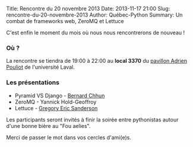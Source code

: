 Title: Rencontre du 20 novembre 2013
Date: 2013-11-17 21:00
Slug: rencontre-du-20-novembre-2013
Author: Québec-Python
Summary: Un combat de frameworks web, ZeroMQ et Lettuce

C'est enfin le moment du mois où nous nous rencontrerons de nouveau !

### Où ?

La rencontre se tiendra de 19:00 à 22:00 au **local 3370** du [pavillon Adrien Pouliot](https://maps.google.ca/maps?ie=UTF-8&q=Pavillon+Adrien-Pouliot,+Universit%C3%A9+Laval&fb=1&gl=ca&hq=universit%C3%A9+laval+adrien-pouliot&hnear=0x4cb8968a05db8893:0x8fc52d63f0e83a03,Qu%C3%A9bec,+QC&cid=0,0,14577366830005441513&ei=w7NYUuDlFNKq4AOm-oGoDw&ved=0CIwBEPwSMAo) de l'université Laval.

### Les présentations

<ul class="disc">
    <li>
        Pyramid VS Django - <a href="https://twitter.com/bechhun" >Bernard Chhun</a>
    </li>
    <li>
        ZeroMQ - Yannick Hold-Geoffroy
    </li>
    <li>
        Lettuce - <a href="https://twitter.com/gelendir" >Gregory Eric Sanderson</a>
    </li>
</ul>

Les participants seront invités à finir la soirée entre pythonistas autour d'une bonne bière au "Fou aelies".

Merci de passer le mot dans vos cercles d'ami(e)s.
